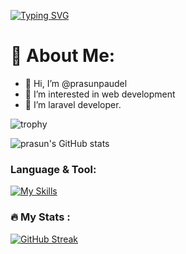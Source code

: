 [![Typing SVG](https://readme-typing-svg.demolab.com?font=Fira+Code&pause=1000&width=435&lines=Welcome+to+prasun's+Profile)](https://git.io/typing-svg)
# 💫 About Me:
- 👋 Hi, I’m @prasunpaudel
- 👀 I’m interested in web development 
- 🌱 I’m laravel developer.

![trophy](https://github-profile-trophy.vercel.app/?username=prasunpaudel&theme=onedark)

![prasun's GitHub stats](https://github-readme-stats.vercel.app/api?username=prasunpaudel&theme=merko&show_icons=true)

### Language & Tool:  

[![My Skills](https://skillicons.dev/icons?i=laravel,html,css,bootstrap,js,jquery,c,php,git,github,mysql,vscode)]()

### :fire: My Stats :
[![GitHub Streak](https://streak-stats.demolab.com/?user=prasunpaudel&theme=dark)](https://git.io/streak-stats)
<!---
